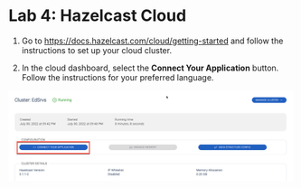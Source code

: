 # Lab 4: Hazelcast Cloud

1. Go to https://docs.hazelcast.com/cloud/getting-started and follow the instructions to set up your cloud cluster.

2. In the cloud dashboard, select the **Connect Your Application** button. Follow the instructions for your preferred language. 

![CloudDashboard](CloudClient.png)